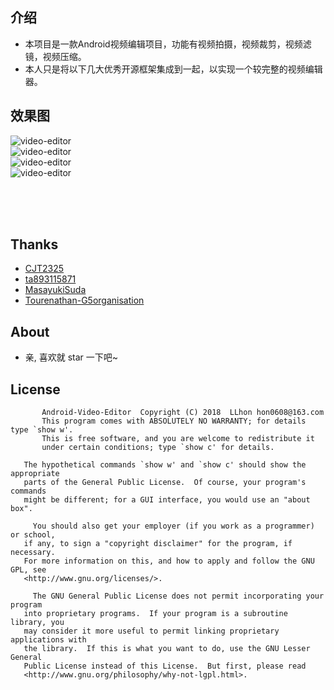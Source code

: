 ## 介绍
 - 本项目是一款Android视频编辑项目，功能有视频拍摄，视频裁剪，视频滤镜，视频压缩。
 - 本人只是将以下几大优秀开源框架集成到一起，以实现一个较完整的视频编辑器。

## 效果图
![video-editor](image/01.jpg)
<br>
![video-editor](image/02.jpg)
<br>
![video-editor](image/03.jpg)
<br>
![video-editor](image/04.jpg)    
<br>

<br>
<br>

## Thanks
 * [CJT2325](https://github.com/CJT2325/CameraView)
 * [ta893115871](https://github.com/ta893115871/VideoEdit)
 * [MasayukiSuda](https://github.com/MasayukiSuda/Mp4Composer-android)
 * [Tourenathan-G5organisation](https://github.com/Tourenathan-G5organisation/SiliCompressor)

## About
 - 亲, 喜欢就 star 一下吧~
 
## License
 
           Android-Video-Editor  Copyright (C) 2018  LLhon hon0608@163.com
           This program comes with ABSOLUTELY NO WARRANTY; for details type `show w'.
           This is free software, and you are welcome to redistribute it
           under certain conditions; type `show c' for details.
 
       The hypothetical commands `show w' and `show c' should show the appropriate
       parts of the General Public License.  Of course, your program's commands
       might be different; for a GUI interface, you would use an "about box".
 
         You should also get your employer (if you work as a programmer) or school,
       if any, to sign a "copyright disclaimer" for the program, if necessary.
       For more information on this, and how to apply and follow the GNU GPL, see
       <http://www.gnu.org/licenses/>.
 
         The GNU General Public License does not permit incorporating your program
       into proprietary programs.  If your program is a subroutine library, you
       may consider it more useful to permit linking proprietary applications with
       the library.  If this is what you want to do, use the GNU Lesser General
       Public License instead of this License.  But first, please read
       <http://www.gnu.org/philosophy/why-not-lgpl.html>.
 
 